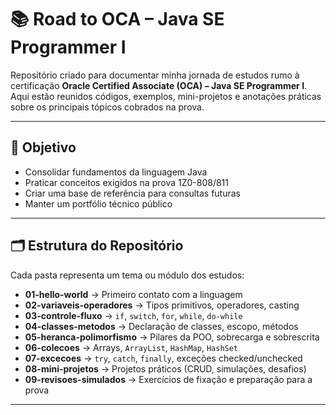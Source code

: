 #

# 📚 Road to OCA – Java SE Programmer I

Repositório criado para documentar minha jornada de estudos rumo à certificação **Oracle Certified Associate (OCA) – Java SE Programmer I**.  
Aqui estão reunidos códigos, exemplos, mini-projetos e anotações práticas sobre os principais tópicos cobrados na prova.

---

## 🎯 Objetivo
- Consolidar fundamentos da linguagem Java
- Praticar conceitos exigidos na prova 1Z0-808/811
- Criar uma base de referência para consultas futuras
- Manter um portfólio técnico público

---

## 🗂 Estrutura do Repositório
Cada pasta representa um tema ou módulo dos estudos:

- **01-hello-world** → Primeiro contato com a linguagem  
- **02-variaveis-operadores** → Tipos primitivos, operadores, casting  
- **03-controle-fluxo** → `if`, `switch`, `for`, `while`, `do-while`  
- **04-classes-metodos** → Declaração de classes, escopo, métodos  
- **05-heranca-polimorfismo** → Pilares da POO, sobrecarga e sobrescrita  
- **06-colecoes** → Arrays, `ArrayList`, `HashMap`, `HashSet`  
- **07-excecoes** → `try`, `catch`, `finally`, exceções checked/unchecked  
- **08-mini-projetos** → Projetos práticos (CRUD, simulações, desafios)  
- **09-revisoes-simulados** → Exercícios de fixação e preparação para a prova  

---
